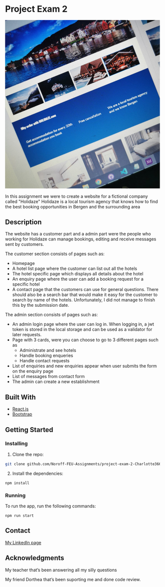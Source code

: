 # Project Exam 2

![image](https://github.com/Noroff-FEU-Assignments/project-exam-2-Charlotte366/blob/main/ProjectExam2.png)

In this assignment we were to create a website for a fictional company called "Holidaze"
Holidaze is a local tourism agency that knows how to find the best booking opportunities in Bergen and the surrounding area

## Description

The website has a customer part and a admin part were the people who working for Holidaze can manage
bookings, editing and receive messages sent by customers.

The customer section consists of pages such as:
- Homepage
- A hotel list page where the customer can list out all the hotels
- The hotel specific page which displays all details about the hotel
- An enquiry page where the user can add a booking request for a specific hotel
- A contact page that the customers can use for general questions.
There should also be a search bar that would make it easy for the customer to search by name of the hotels.
Unfortunately, I did not manage to finish this by the submission date.

The admin section consists of pages such as:
- An admin login page where the user can log in. When logging in, a jwt token is stored 
  in the local storage and can be used as a validator for later requests.
- Page with 3 cards, were you can choose to go to 3 different pages such as
     - Administrate and see hotels
     - Handle booking enqueries
     - Handle contact requests
 - List of enquiries and new enquiries appear when user submits the form on the enquiry page
- List of messages from contact form
- The admin can create a new establishment

## Built With

- [React.js](https://reactjs.org/)
- [Bootstrap](https://getbootstrap.com)

## Getting Started

### Installing

1. Clone the repo:

```bash
git clone github.com/Noroff-FEU-Assignments/project-exam-2-Charlotte366
```

2. Install the dependencies:

```
npm install
```

### Running

To run the app, run the following commands:

```node
npm run start
```


## Contact


[My LinkedIn page](www.linkedin.com/in/charlotte-soltvedt-677ab5241)


## Acknowledgments

My teacher that’s been answering all my silly 
questions

My friend Dorthea that’s been suporting me and done code 
review.
